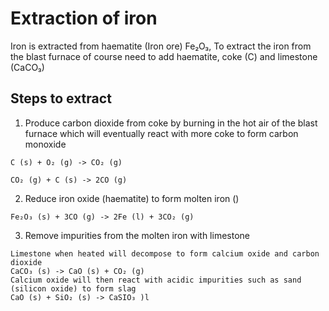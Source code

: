 # Extraction of iron
Iron is extracted from haematite (Iron ore) Fe₂O₃,
To extract the iron from the blast furnace of course need to add haematite, coke (C) and limestone (CaCO₃)

## Steps to extract
1. Produce carbon dioxide from coke by burning in the hot air of the blast furnace which will eventually react with more coke to form carbon monoxide 
```ad-example
C (s) + O₂ (g) -> CO₂ (g)

CO₂ (g) + C (s) -> 2CO (g)
```
2. Reduce iron oxide (haematite) to form molten iron ()
```ad-example
Fe₂O₃ (s) + 3CO (g) -> 2Fe (l) + 3CO₂ (g)
```
3. Remove impurities from the molten iron with limestone
```ad-example
Limestone when heated will decompose to form calcium oxide and carbon dioxide
CaCO₃ (s) -> CaO (s) + CO₂ (g)
Calcium oxide will then react with acidic impurities such as sand (silicon oxide) to form slag
CaO (s) + SiO₂ (s) -> CaSIO₃ )l
```
